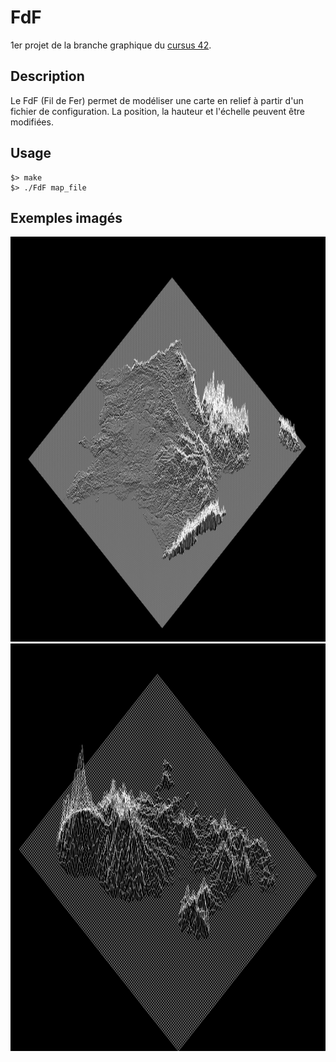 # FdF
1er projet de la branche graphique du [cursus 42](https://www.42.fr).

## Description

Le FdF (Fil de Fer) permet de modéliser une carte en relief à partir d'un fichier de configuration.
La position, la hauteur et l'échelle peuvent être modifiées.


## Usage

```
$> make
$> ./FdF map_file
```

## Exemples imagés

<img src="./img/FdF1.png" width="1272" height="648" alt="Reflexion 1">
<img src="./img/FdF2.png" width="1125" height="652" alt="Reflexion 1">
